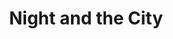 ---
title: "Night and the City"
year: 1950
rating: 4
stars: "★★★★"
rewatched: false
permalink: "night-and-the-city"
watched_on: 2024-05-02
---